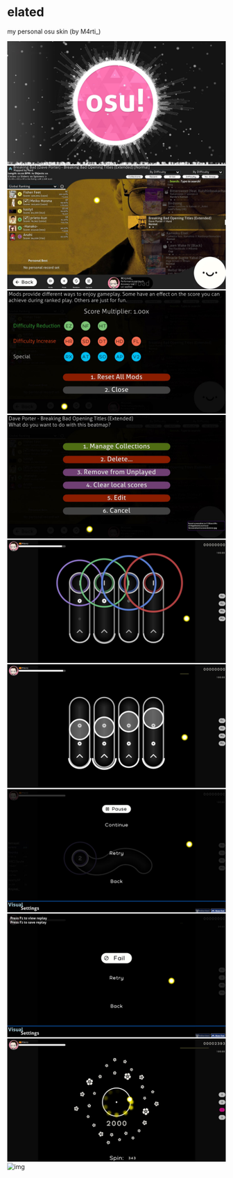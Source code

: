 # elated
my personal osu skin
(by M4rti_)

![img](screenshots/start.jpg)
![img](screenshots/menu.jpg)
![img](screenshots/mods.jpg)
![img](screenshots/buttons.jpg)
![img](screenshots/slider.jpg)
![img](screenshots/reverse.jpg)
![img](screenshots/pause.jpg)
![img](screenshots/fail.jpg)
![img](screenshots/spinner.jpg)
![img](screenshots/result.jpg)
